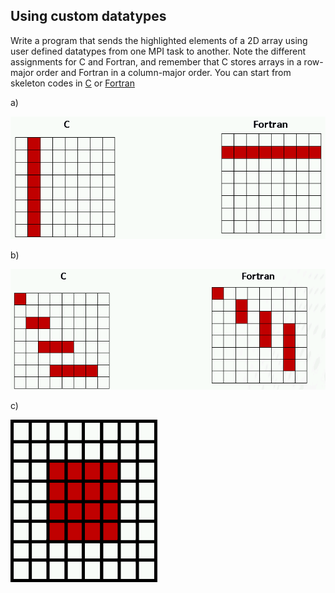 ## Using custom datatypes 

Write a program that sends the highlighted elements of a 2D array
using user defined datatypes from one MPI task to another. Note the
different assignments for C and Fortran, and remember that C stores
arrays in a row-major order and Fortran in a column-major order. You can
start from skeleton codes in [C](./c) or [Fortran](./fortran)

a) 

![](img/vector.png)

b)

![](img/indexed.png)

c)

![](img/subarray.png)
